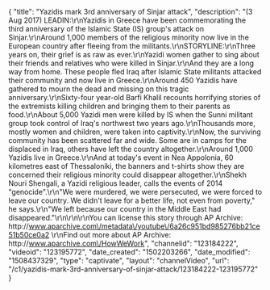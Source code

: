 {
    "title": "Yazidis mark 3rd anniversary of Sinjar attack",
    "description": "(3 Aug 2017) LEADIN:\r\nYazidis in Greece have been commemorating the third anniversary of the Islamic State (IS) group's attack on Sinjar.\r\nAround 1,000 members of the religious minority now live in the European country after fleeing from the militants.\r\nSTORYLINE:\r\nThree years on, their grief is as raw as ever.\r\nYazidi women gather to sing about their friends and relatives who were killed in Sinjar.\r\nAnd they are a long way from home. These people fled Iraq after Islamic State militants attacked their community and now live in Greece.\r\nAround 450 Yazidis have gathered to mourn the dead and missing on this tragic anniversary.\r\nSixty-four year-old Barfi Khalil recounts horrifying stories of the extremists killing children and bringing them to their parents as food.\r\nAbout 5,000 Yazidi men were killed by IS when the Sunni militant group took control of Iraq's northwest two years ago.\r\nThousands more, mostly women and children, were taken into captivity.\r\nNow, the surviving community has been scattered far and wide. Some are in camps for the displaced in Iraq, others have left the country altogether.\r\nAround 1,000 Yazidis live in Greece.\r\nAnd at today's event in Nea Appolonia, 60 kilometres east of Thessaloniki, the banners and t-shirts show they are concerned their religious minority could disappear altogether.\r\nShekh Nouri Shengali, a Yazidi religious leader, calls the events of 2014 \"genocide\".\r\n\"We were murdered, we were persecuted, we were forced to leave our country. We didn't leave for a better life, not even from poverty,\" he says.\r\n\"We left because our country in the Middle East had disappeared.\"\r\n\r\n\r\nYou can license this story through AP Archive: http:\/\/www.aparchive.com\/metadata\/youtube\/6a26c951bd985276bb21ce51b50ce0a2 \r\nFind out more about AP Archive: http:\/\/www.aparchive.com\/HowWeWork",
    "channelid": "123184222",
    "videoid": "123195772",
    "date_created": "1502203266",
    "date_modified": "1508437329",
    "type": "captivate",
    "layout": "channelVideo",
    "url": "\/c1\/yazidis-mark-3rd-anniversary-of-sinjar-attack\/123184222-123195772"
}